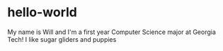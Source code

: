# hello-world



My name is Will and I'm a first year Computer Science major at Georgia Tech!
I like sugar gliders and puppies
